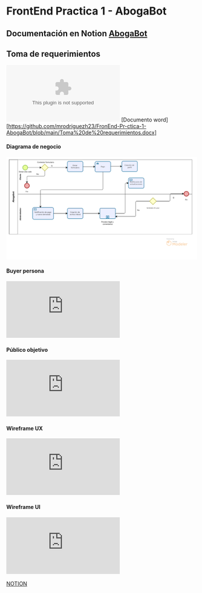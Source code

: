 # FrontEnd Practica 1 - AbogaBot
## Documentación en Notion [AbogaBot](https://www.notion.so/Pr-ctica-1-AbogaBot-7d973432a4de42a68c376e78257a8cfb "Notion AbogaBot")

## Toma de requerimientos
[![toma de requerimientos](https://github.com/mrodriguezh23/FronEnd-Pr-ctica-1-AbogaBot/blob/main/Toma%20de%20requerimientos.docx "toma de requerimientos")](https://github.com/mrodriguezh23/FronEnd-Pr-ctica-1-AbogaBot/blob/main/Toma%20de%20requerimientos.docx "toma de requerimientos")
[Documento word][https://github.com/mrodriguezh23/FronEnd-Pr-ctica-1-AbogaBot/blob/main/Toma%20de%20requerimientos.docx]
#### Diagrama de negocio
[![diagrama](https://github.com/mrodriguezh23/FronEnd-Pr-ctica-1-AbogaBot/blob/main/Modelo%20Abogabot.png "diagrama")](https://github.com/mrodriguezh23/FronEnd-Pr-ctica-1-AbogaBot/blob/main/Modelo%20Abogabot.png "diagrama")
#### Buyer persona
[![buyer persona](https://github.com/mrodriguezh23/FronEnd-Pr-ctica-1-AbogaBot/blob/main/Buyer%20Persona.pdf "buyer persona")](https://github.com/mrodriguezh23/FronEnd-Pr-ctica-1-AbogaBot/blob/main/Buyer%20Persona.pdf "buyer persona")
#### Público objetivo
[![publico objetivo](https://github.com/mrodriguezh23/FronEnd-Pr-ctica-1-AbogaBot/blob/main/P%C3%BAblico%20objetivo.pdf "publico objetivo")](https://github.com/mrodriguezh23/FronEnd-Pr-ctica-1-AbogaBot/blob/main/P%C3%BAblico%20objetivo.pdf "publico objetivo")
#### Wireframe UX
[![ux](https://github.com/mrodriguezh23/FronEnd-Pr-ctica-1-AbogaBot/blob/main/UX.pdf "ux")](https://github.com/mrodriguezh23/FronEnd-Pr-ctica-1-AbogaBot/blob/main/UX.pdf "ux")
#### Wireframe UI
[![ui](https://github.com/mrodriguezh23/FronEnd-Pr-ctica-1-AbogaBot/blob/main/UX.pdf "ui")](https://github.com/mrodriguezh23/FronEnd-Pr-ctica-1-AbogaBot/blob/main/UX.pdf "ui")

[NOTION](https://www.notion.so/Pr-ctica-1-AbogaBot-7d973432a4de42a68c376e78257a8cfb "NOTION")
